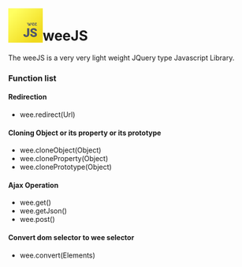<img align="left" height="70" src="weeJS.png" alt="weeJS"/>

# weeJS
The weeJS is a very very light weight JQuery type Javascript Library.

### Function list

#### Redirection
- wee.redirect(Url)

#### Cloning Object or its property or its prototype
- wee.cloneObject(Object)
- wee.cloneProperty(Object)
- wee.clonePrototype(Object)

#### Ajax Operation
- wee.get()
- wee.getJson()
- wee.post()

#### Convert dom selector to wee selector
- wee.convert(Elements)
